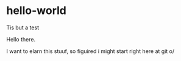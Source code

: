 # hello-world
Tis but a test

Hello there.

I want to elarn this stuuf, so figuired i might start right here at git o/
